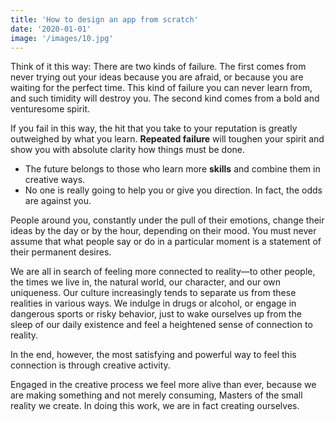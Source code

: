```yaml
---
title: 'How to design an app from scratch'
date: '2020-01-01'
image: '/images/10.jpg'
---
```


Think of it this way: There are two kinds of failure. The first comes from never trying out your ideas because you are afraid, or because you are waiting for the perfect time. This kind of failure you can never learn from, and such timidity will destroy you. The second kind comes from a bold and venturesome spirit.

If you fail in this way, the hit that you take to your reputation is greatly outweighed by what you learn. **Repeated failure** will toughen your spirit and show you with absolute clarity how things must be done.

- The future belongs to those who learn more **skills** and combine them in creative ways.
- No one is really going to help you or give you direction. In fact, the odds are against you.

People around you, constantly under the pull of their emotions, change their ideas by the day or by the hour, depending on their mood. You must never assume that what people say or do in a particular moment is a statement of their permanent desires.

We are all in search of feeling more connected to reality—to other people, the times we live in, the natural world, our character, and our own uniqueness. Our culture increasingly tends to separate us from these realities in various ways. We indulge in drugs or alcohol, or engage in dangerous sports or risky behavior, just to wake ourselves up from the sleep of our daily existence and feel a heightened sense of connection to reality.

In the end, however, the most satisfying and powerful way to feel this connection is through creative activity.

Engaged in the creative process we feel more alive than ever, because we are making something and not merely consuming, Masters of the small reality we create. In doing this work, we are in fact creating ourselves.
